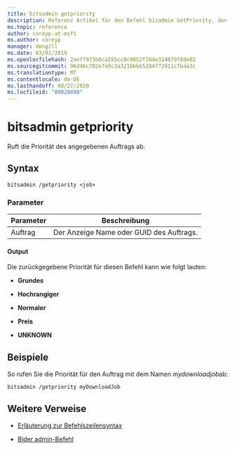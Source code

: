 ```yaml
---
title: bitsadmin getpriority
description: Referenz Artikel für den Befehl bizadmin GetPriority, der die Priorität des angegebenen Auftrags abruft.
ms.topic: reference
author: coreyp-at-msft
ms.author: coreyp
manager: dongill
ms.date: 03/01/2019
ms.openlocfilehash: 2aeff973b0ca285cc8c9852f284e314879f8de02
ms.sourcegitcommit: 96d46c702e7a9c3a321bbbb5284f73911c7baa3c
ms.translationtype: MT
ms.contentlocale: de-DE
ms.lasthandoff: 08/27/2020
ms.locfileid: "89028698"
---
```

# <a name="bitsadmin-getpriority"></a>bitsadmin getpriority

Ruft die Priorität des angegebenen Auftrags ab.

## <a name="syntax"></a>Syntax

```
bitsadmin /getpriority <job>
```

### <a name="parameters"></a>Parameter

| Parameter | Beschreibung |
| -------------- | -------------- |
| Auftrag | Der Anzeige Name oder GUID des Auftrags. |

#### <a name="output"></a>Output

Die zurückgegebene Priorität für diesen Befehl kann wie folgt lauten:

- **Grundes**

- **Hochrangiger**

- **Normaler**

- **Preis**

- **UNKNOWN**

## <a name="examples"></a>Beispiele

So rufen Sie die Priorität für den Auftrag mit dem Namen *mydownloadjob*ab:

```
bitsadmin /getpriority myDownloadJob
```

## <a name="additional-references"></a>Weitere Verweise

- [Erläuterung zur Befehlszeilensyntax](command-line-syntax-key.md)

- [Bider admin-Befehl](bitsadmin.md)
